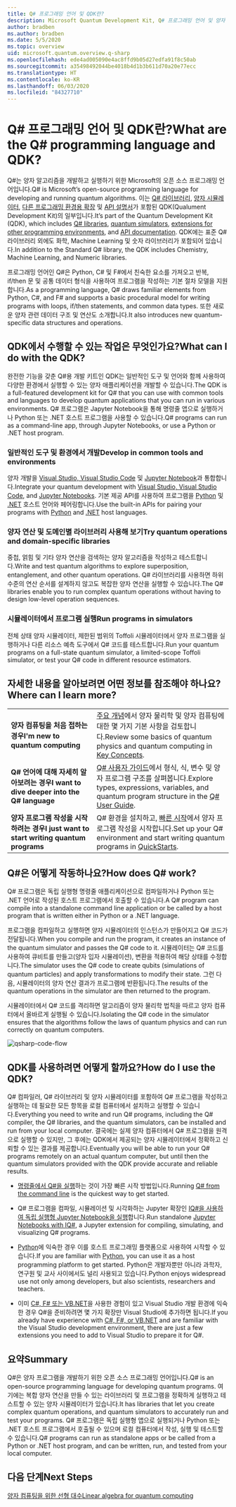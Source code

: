 ```yaml
---
title: Q# 프로그래밍 언어 및 QDK란?
description: Microsoft Quantum Development Kit, Q# 프로그래밍 언어 및 양자 프로그램을 만드는 방법에 대해 알아봅니다.
author: bradben
ms.author: bradben
ms.date: 5/5/2020
ms.topic: overview
uid: microsoft.quantum.overview.q-sharp
ms.openlocfilehash: ede4ad005090e4ac8ffd9b05d27edfa91f8c50ab
ms.sourcegitcommit: a35498492044be4018b4d1b3b611d70a20e77ecc
ms.translationtype: HT
ms.contentlocale: ko-KR
ms.lasthandoff: 06/03/2020
ms.locfileid: "84327710"
---
```

# <a name="what-are-the-q-programming-language-and-qdk"></a><span data-ttu-id="b7f45-103">Q# 프로그래밍 언어 및 QDK란?</span><span class="sxs-lookup"><span data-stu-id="b7f45-103">What are the Q# programming language and QDK?</span></span>

<span data-ttu-id="b7f45-104">Q#는 양자 알고리즘을 개발하고 실행하기 위한 Microsoft의 오픈 소스 프로그래밍 언어입니다.</span><span class="sxs-lookup"><span data-stu-id="b7f45-104">Q# is Microsoft’s open-source programming language for developing and running quantum algorithms.</span></span> <span data-ttu-id="b7f45-105">이는 [Q# 라이브러리](xref:microsoft.quantum.libraries), [양자 시뮬레이터](xref:microsoft.quantum.machines), [다른 프로그래밍 환경용 확장](xref:microsoft.quantum.install) 및 [API 설명서](xref:microsoft.quantum.standardlibsintro)가 포함된 QDK(Qualument Development Kit)의 일부입니다.</span><span class="sxs-lookup"><span data-stu-id="b7f45-105">It’s part of the Quantum Development Kit (QDK), which includes [Q# libraries](xref:microsoft.quantum.libraries), [quantum simulators](xref:microsoft.quantum.machines), [extensions for other programming environments](xref:microsoft.quantum.install), and [API documentation](xref:microsoft.quantum.standardlibsintro).</span></span> <span data-ttu-id="b7f45-106">QDK에는 표준 Q# 라이브러리 외에도 화학, Machine Learning 및 숫자 라이브러리가 포함되어 있습니다.</span><span class="sxs-lookup"><span data-stu-id="b7f45-106">In addition to the Standard Q# library, the QDK includes Chemistry, Machine Learning, and Numeric libraries.</span></span>

<span data-ttu-id="b7f45-107">프로그래밍 언어인 Q#은 Python, C# 및 F#에서 친숙한 요소를 가져오고 반복, if/then 문 및 공통 데이터 형식을 사용하여 프로그램을 작성하는 기본 절차 모델을 지원합니다.</span><span class="sxs-lookup"><span data-stu-id="b7f45-107">As a programming language, Q# draws familiar elements from Python, C#, and F# and supports a basic procedural model for writing programs with loops, if/then statements, and common data types.</span></span> <span data-ttu-id="b7f45-108">또한 새로운 양자 관련 데이터 구조 및 연산도 소개합니다.</span><span class="sxs-lookup"><span data-stu-id="b7f45-108">It also introduces new quantum-specific data structures and operations.</span></span>

## <a name="what-can-i-do-with-the-qdk"></a><span data-ttu-id="b7f45-109">QDK에서 수행할 수 있는 작업은 무엇인가요?</span><span class="sxs-lookup"><span data-stu-id="b7f45-109">What can I do with the QDK?</span></span>

<span data-ttu-id="b7f45-110">완전한 기능을 갖춘 Q#용 개발 키트인 QDK는 일반적인 도구 및 언어와 함께 사용하여 다양한 환경에서 실행할 수 있는 양자 애플리케이션을 개발할 수 있습니다.</span><span class="sxs-lookup"><span data-stu-id="b7f45-110">The QDK is a full-featured development kit for Q# that you can use with common tools and languages to develop quantum applications that you can run in various environments.</span></span> <span data-ttu-id="b7f45-111">Q# 프로그램은 Japyter Notebook을 통해 명령줄 앱으로 실행하거나 Python 또는 .NET 호스트 프로그램을 사용할 수 있습니다.</span><span class="sxs-lookup"><span data-stu-id="b7f45-111">Q# programs can run as a command-line app, through Jupyter Notebooks, or use a Python or .NET host program.</span></span>

### <a name="develop-in-common-tools-and-environments"></a><span data-ttu-id="b7f45-112">일반적인 도구 및 환경에서 개발</span><span class="sxs-lookup"><span data-stu-id="b7f45-112">Develop in common tools and environments</span></span>

<span data-ttu-id="b7f45-113">양자 개발을 [Visual Studio, Visual Studio Code](xref:microsoft.quantum.install.standalone) 및 [Jupyter Notebook](xref:microsoft.quantum.install.jupyter)과 통합합니다.</span><span class="sxs-lookup"><span data-stu-id="b7f45-113">Integrate your quantum development with [Visual Studio, Visual Studio Code](xref:microsoft.quantum.install.standalone), and [Jupyter Notebooks](xref:microsoft.quantum.install.jupyter).</span></span> <span data-ttu-id="b7f45-114">기본 제공 API를 사용하여 프로그램을 [Python](xref:microsoft.quantum.install.python) 및 [.NET](xref:microsoft.quantum.install.cs) 호스트 언어와 페어링합니다.</span><span class="sxs-lookup"><span data-stu-id="b7f45-114">Use the built-in APIs for pairing your programs with [Python](xref:microsoft.quantum.install.python) and [.NET](xref:microsoft.quantum.install.cs) host languages.</span></span>

### <a name="try-quantum-operations-and-domain-specific-libraries"></a><span data-ttu-id="b7f45-115">양자 연산 및 도메인별 라이브러리 사용해 보기</span><span class="sxs-lookup"><span data-stu-id="b7f45-115">Try quantum operations and domain-specific libraries</span></span>

<span data-ttu-id="b7f45-116">중첩, 얽힘 및 기타 양자 연산을 검색하는 양자 알고리즘을 작성하고 테스트합니다.</span><span class="sxs-lookup"><span data-stu-id="b7f45-116">Write and test quantum algorithms to explore superposition, entanglement, and other quantum operations.</span></span> <span data-ttu-id="b7f45-117">Q# 라이브러리를 사용하면 하위 수준의 연산 순서를 설계하지 않고도 복잡한 양자 연산을 실행할 수 있습니다.</span><span class="sxs-lookup"><span data-stu-id="b7f45-117">The Q# libraries enable you to run complex quantum operations without having to design low-level operation sequences.</span></span>

### <a name="run-programs-in-simulators"></a><span data-ttu-id="b7f45-118">시뮬레이터에서 프로그램 실행</span><span class="sxs-lookup"><span data-stu-id="b7f45-118">Run programs in simulators</span></span>

<span data-ttu-id="b7f45-119">전체 상태 양자 시뮬레이터, 제한된 범위의 Toffoli 시뮬레이터에서 양자 프로그램을 실행하거나 다른 리소스 예측 도구에서 Q# 코드를 테스트합니다.</span><span class="sxs-lookup"><span data-stu-id="b7f45-119">Run your quantum programs on a full-state quantum simulator, a limited-scope Toffoli simulator, or test your Q# code in different resource estimators.</span></span> 

## <a name="where-can-i-learn-more"></a><span data-ttu-id="b7f45-120">자세한 내용을 알아보려면 어떤 정보를 참조해야 하나요?</span><span class="sxs-lookup"><span data-stu-id="b7f45-120">Where can I learn more?</span></span>

|||
| ---- | ---- |
| <span data-ttu-id="b7f45-121">**양자 컴퓨팅을 처음 접하는 경우**</span><span class="sxs-lookup"><span data-stu-id="b7f45-121">**I'm new to quantum computing**</span></span> | <span data-ttu-id="b7f45-122">[주요 개념](xref:microsoft.quantum.overview.understanding)에서 양자 물리학 및 양자 컴퓨팅에 대한 몇 가지 기본 사항을 검토합니다.</span><span class="sxs-lookup"><span data-stu-id="b7f45-122">Review some basics of quantum physics and quantum computing in [Key Concepts](xref:microsoft.quantum.overview.understanding).</span></span>|
| <span data-ttu-id="b7f45-123">**Q# 언어에 대해 자세히 알아보려는 경우**</span><span class="sxs-lookup"><span data-stu-id="b7f45-123">**I want to dive deeper into the Q# language**</span></span> | <span data-ttu-id="b7f45-124">[Q# 사용자 가이드](xref:microsoft.quantum.guide)에서 형식, 식, 변수 및 양자 프로그램 구조를 살펴봅니다.</span><span class="sxs-lookup"><span data-stu-id="b7f45-124">Explore types, expressions, variables, and quantum program structure in the [Q# User Guide](xref:microsoft.quantum.guide).</span></span>|
| <span data-ttu-id="b7f45-125">**양자 프로그램 작성을 시작하려는 경우**</span><span class="sxs-lookup"><span data-stu-id="b7f45-125">**I just want to start writing quantum programs**</span></span> | <span data-ttu-id="b7f45-126">Q# 환경을 설치하고, [빠른 시작](xref:microsoft.quantum.install)에서 양자 프로그램 작성을 시작합니다.</span><span class="sxs-lookup"><span data-stu-id="b7f45-126">Set up your Q# environment and start writing quantum programs in [QuickStarts](xref:microsoft.quantum.install).</span></span>|

## <a name="how-does-q-work"></a><span data-ttu-id="b7f45-127">Q#은 어떻게 작동하나요?</span><span class="sxs-lookup"><span data-stu-id="b7f45-127">How does Q# work?</span></span>

<span data-ttu-id="b7f45-128">Q# 프로그램은 독립 실행형 명령줄 애플리케이션으로 컴파일하거나 Python 또는 .NET 언어로 작성된 호스트 프로그램에서 호출할 수 있습니다.</span><span class="sxs-lookup"><span data-stu-id="b7f45-128">A Q# program can compile into a standalone command line application or be called by a host program that is written either in Python or a .NET language.</span></span>

<span data-ttu-id="b7f45-129">프로그램을 컴파일하고 실행하면 양자 시뮬레이터의 인스턴스가 만들어지고 Q# 코드가 전달됩니다.</span><span class="sxs-lookup"><span data-stu-id="b7f45-129">When you compile and run the program, it creates an instance of the quantum simulator and passes the Q# code to it.</span></span> <span data-ttu-id="b7f45-130">시뮬레이터는 Q# 코드를 사용하여 큐비트를 만들고(양자 입자 시뮬레이션), 변환을 적용하여 해당 상태를 수정합니다.</span><span class="sxs-lookup"><span data-stu-id="b7f45-130">The simulator uses the Q# code to create qubits (simulations of quantum particles) and apply transformations to modify their state.</span></span> <span data-ttu-id="b7f45-131">그런 다음, 시뮬레이터의 양자 연산 결과가 프로그램에 반환됩니다.</span><span class="sxs-lookup"><span data-stu-id="b7f45-131">The results of the quantum operations in the simulator are then returned to the program.</span></span>  

<span data-ttu-id="b7f45-132">시뮬레이터에서 Q# 코드를 격리하면 알고리즘이 양자 물리학 법칙을 따르고 양자 컴퓨터에서 올바르게 실행될 수 있습니다.</span><span class="sxs-lookup"><span data-stu-id="b7f45-132">Isolating the Q# code in the simulator ensures that the algorithms follow the laws of quantum physics and can run correctly on quantum computers.</span></span>

![qsharp-code-flow](~/media/qsharp-code-flow.png)

## <a name="how-do-i-use-the-qdk"></a><span data-ttu-id="b7f45-134">QDK를 사용하려면 어떻게 할까요?</span><span class="sxs-lookup"><span data-stu-id="b7f45-134">How do I use the QDK?</span></span>

<span data-ttu-id="b7f45-135">Q# 컴파일러, Q# 라이브러리 및 양자 시뮬레이터를 포함하여 Q# 프로그램을 작성하고 실행하는 데 필요한 모든 항목을 로컬 컴퓨터에서 설치하고 실행할 수 있습니다.</span><span class="sxs-lookup"><span data-stu-id="b7f45-135">Everything you need to write and run Q# programs, including the Q# compiler, the Q# libraries, and the quantum simulators, can be installed and run from your local computer.</span></span> <span data-ttu-id="b7f45-136">결국에는 실제 양자 컴퓨터에서 Q# 프로그램을 원격으로 실행할 수 있지만, 그 후에는 QDK에서 제공되는 양자 시뮬레이터에서 정확하고 신뢰할 수 있는 결과를 제공합니다.</span><span class="sxs-lookup"><span data-stu-id="b7f45-136">Eventually you will be able to run your Q# programs remotely on an actual quantum computer, but until then the quantum simulators provided with the QDK provide accurate and reliable results.</span></span>

- <span data-ttu-id="b7f45-137">[명령줄에서 Q#을 실행](xref:microsoft.quantum.install.standalone)하는 것이 가장 빠른 시작 방법입니다.</span><span class="sxs-lookup"><span data-stu-id="b7f45-137">Running [Q# from the command line](xref:microsoft.quantum.install.standalone) is the quickest way to get started.</span></span>

- <span data-ttu-id="b7f45-138">Q# 프로그램을 컴파일, 시뮬레이션 및 시각화하는 Jupyter 확장인 [IQ#을 사용하여 독립 실행형 Jupyter Notebook을 실행](xref:microsoft.quantum.install.jupyter)합니다.</span><span class="sxs-lookup"><span data-stu-id="b7f45-138">Run standalone [Jupyter Notebooks with IQ#](xref:microsoft.quantum.install.jupyter), a Jupyter extension for compiling, simulating, and visualizing Q# programs.</span></span>

- <span data-ttu-id="b7f45-139">[Python](xref:microsoft.quantum.install.python)에 익숙한 경우 이를 호스트 프로그래밍 플랫폼으로 사용하여 시작할 수 있습니다.</span><span class="sxs-lookup"><span data-stu-id="b7f45-139">If you are familiar with [Python](xref:microsoft.quantum.install.python), you can use it as a host programming platform to get started.</span></span> <span data-ttu-id="b7f45-140">Python은 개발자뿐만 아니라 과학자, 연구원 및 교사 사이에서도 널리 사용되고 있습니다.</span><span class="sxs-lookup"><span data-stu-id="b7f45-140">Python enjoys widespread use not only among developers, but also scientists, researchers and teachers.</span></span>

- <span data-ttu-id="b7f45-141">이미 [C#, F# 또는 VB.NET](xref:microsoft.quantum.install.cs)을 사용한 경험이 있고 Visual Studio 개발 환경에 익숙한 경우 Q#을 준비하려면 몇 가지 확장만 Visual Studio에 추가하면 됩니다.</span><span class="sxs-lookup"><span data-stu-id="b7f45-141">If you already have experience with [C#, F#, or VB.NET](xref:microsoft.quantum.install.cs) and are familiar with the Visual Studio development environment, there are just a few extensions you need to add to Visual Studio to prepare it for Q#.</span></span>  

## <a name="summary"></a><span data-ttu-id="b7f45-142">요약</span><span class="sxs-lookup"><span data-stu-id="b7f45-142">Summary</span></span>

<span data-ttu-id="b7f45-143">Q#은 양자 프로그램을 개발하기 위한 오픈 소스 프로그래밍 언어입니다.</span><span class="sxs-lookup"><span data-stu-id="b7f45-143">Q# is an open-source programming language for developing quantum programs.</span></span> <span data-ttu-id="b7f45-144">여기에는 복합 양자 연산을 만들 수 있는 라이브러리 및 프로그램을 정확하게 실행하고 테스트할 수 있는 양자 시뮬레이터가 있습니다.</span><span class="sxs-lookup"><span data-stu-id="b7f45-144">It has libraries that let you create complex quantum operations, and quantum simulators to accurately run and test your programs.</span></span> <span data-ttu-id="b7f45-145">Q# 프로그램은 독립 실행형 앱으로 실행되거나 Python 또는 .NET 호스트 프로그램에서 호출될 수 있으며 로컬 컴퓨터에서 작성, 실행 및 테스트할 수 있습니다.</span><span class="sxs-lookup"><span data-stu-id="b7f45-145">Q# programs can run as standalone apps or be called from a Python or .NET host program, and can be written, run, and tested from your local computer.</span></span>

## <a name="next-steps"></a><span data-ttu-id="b7f45-146">다음 단계</span><span class="sxs-lookup"><span data-stu-id="b7f45-146">Next Steps</span></span>

[<span data-ttu-id="b7f45-147">양자 컴퓨팅을 위한 선형 대수</span><span class="sxs-lookup"><span data-stu-id="b7f45-147">Linear algebra for quantum computing</span></span>](xref:microsoft.quantum.overview.algebra)
